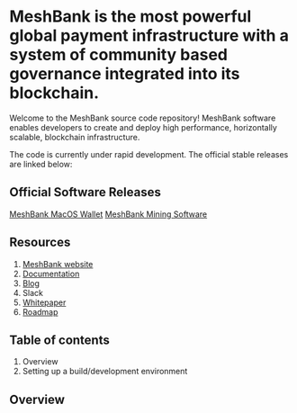# MeshBank is the most powerful global payment infrastructure with a system of community based governance integrated into its blockchain.

Welcome to the MeshBank source code repository! MeshBank software enables developers to create and deploy high performance, horizontally scalable, blockchain infrastructure.

The code is currently under rapid development. The official stable releases are linked below:
## Official Software Releases
[MeshBank MacOS Wallet](#)
[MeshBank Mining Software](#)

## Resources
  1. [MeshBank website](https://MeshBank.com)
  2. [Documentation](README.md)
  3. [Blog](https://MeshBank.com/blog)
  4. Slack
  5. [Whitepaper](TechnicalWhitepaper.md)
  6. [Roadmap](Roadmap.md)

## Table of contents
1. Overview
2. Setting up a build/development environment

  
## Overview

  

